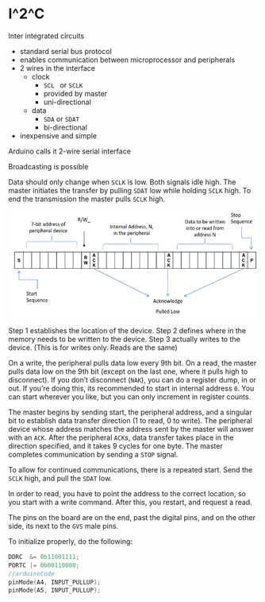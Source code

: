 # I^2^C

Inter integrated circuits

- standard serial bus protocol
- enables communication between microprocessor and peripherals
- 2 wires in the interface
    - clock
        - `SCL ` or `SCLK`
        - provided by master
        - uni-directional
    - data
        - `SDA` or `SDAT`
        - bi-directional
- inexpensive and simple

Arduino calls it 2-wire serial interface

Broadcasting is possible

Data should only change when `SCLK` is low. Both signals idle high. The master initiates the transfer by pulling `SDAT` low while holding `SCLK` high. To end the transmission the master pulls `SCLK` high. 

![](2-24_Notes.assets/dataPacketFormat.png)

Step 1 establishes the location of the device. Step 2 defines where in the memory needs to be written to the device. Step 3 actually writes to the device. (This is for writes only. Reads are the same)



On a write, the peripheral pulls data low every 9th bit. On a read, the master pulls data low on the 9th bit (except on the last one, where it pulls high to disconnect). If you don’t disconnect (`NAK`), you can do a register dump, in or out. If you’re doing this, its recommended to start in internal address `0`. You can start wherever you like, but you can only increment in register counts.



The master begins by sending start, the peripheral address, and a singular bit to establish data transfer direction (1 to read, 0 to write). The peripheral device whose address matches the address sent by the master will answer with an `ACK`. After the peripheral `ACK`s, data transfer takes place in the direction specified, and it takes 9 cycles for one byte. The master completes communication by sending a `STOP` signal. 



To allow for continued communications, there is a repeated start. Send the `SCLK` high, and pull the `SDAT` low. 



In order to read, you have to point the address to the correct location, so you start with a write command. After this, you restart, and request a read.



The pins on the board are on the end, past the digital pins, and on the other side, its next to the `GVS` male pins.



To initialize properly, do the following:

```c
DDRC  &= 0b11001111;
PORTC |= 0b00110000;
//arduinoCode
pinMode(A4, INPUT_PULLUP);
pinMode(A5, INPUT_PULLUP);
```

